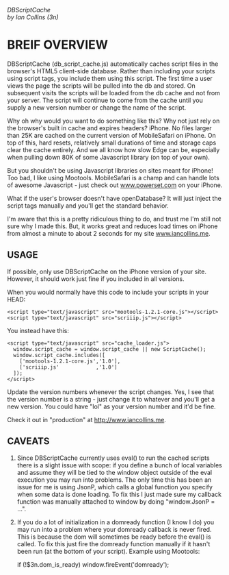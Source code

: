 *DBScriptCache*  
*by Ian Collins (3n)*

BREIF OVERVIEW
==============
  DBScriptCache (db\_script\_cache.js) automatically caches script files in the
  browser's HTML5 client-side database. Rather than including your scripts
  using script tags, you include them using this script. The first time a 
  user views the page the scripts will be pulled into the db and stored. 
  On subsequent visits the scripts will be loaded from the db cache and 
  not from your server. The script will continue to come from the cache until
  you supply a new version number or change the name of the script. 

  Why oh why would you want to do something like this? Why not just rely on 
  the browser's built in cache and expires headers? iPhone. No files larger
  than 25K are cached on the current version of MobileSafari on iPhone. On 
  top of this, hard resets, relatively small durations of time and storage caps
  clear the cache entirely. And we all know how slow Edge can be, especially 
  when pulling down 80K of some Javascript library (on top of your own). 

  But you shouldn't be using Javascript libraries on sites meant for iPhone!
  Too bad, I like using Mootools. MobileSafari is a champ and can handle lots
  of awesome Javascript - just check out www.powerset.com on your iPhone.
  
  What if the user's browser doesn't have openDatabase? It will just inject
  the script tags manually and you'll get the standard behavior. 
  
  I'm aware that this is a pretty ridiculous thing to do, and trust me I'm
  still not sure why I made this. But, it works great and reduces load times
  on iPhone from almost a minute to about 2 seconds for my site www.iancollins.me. 
  
USAGE
-----
  If possible, only use DBScriptCache on the iPhone version of your site. 
  However, it should work just fine if you included in all versions. 

  When you would normally have this code to include your scripts in your HEAD:
  
    <script type="text/javascript" src="mootools-1.2.1-core.js"></script>
    <script type="text/javascript" src="scriiip.js"></script>    
  
  You instead have this:
  
    <script type="text/javascript" src="cache_loader.js">
      window.script_cache = window.script_cache || new ScriptCache();
      window.script_cache.includes([ 
        ['mootools-1.2.1-core.js','1.0'], 
        ['scriiip.js'            ,'1.0'] 
      ]);
    </script>
    
  Update the version numbers whenever the script changes. Yes, I see that the 
  version number is a string - just change it to whatever and you'll get a new 
  version. You could have "lol" as your version number and it'd be fine.
  
  Check it out in "production" at http://www.iancollins.me.  

CAVEATS
-------
  1. Since DBScriptCache currently uses eval() to run the cached scripts there 
     is a slight issue with scope: if you define a bunch of local variables and 
     assume they will be tied to the window object outside of the eval execution
     you may run into problems. The only time this has been an issue for me is
     using JsonP, which calls a global function you specify when some data is done
     loading. To fix this I just made sure my callback function was manually
     attached to window by doing "window.JsonP = ...". 
  2. If you do a lot of initialization in a domready function (I know I do) you 
     may run into a problem where your domready callback is never fired. This is 
     because the dom will sometimes be ready before the eval() is called. To fix
     this just fire the domready function manually if it hasn't been run (at the
     bottom of your script). Example using Mootools:

        if (!$3n.dom_is_ready) window.fireEvent('domready');